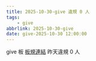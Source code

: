 ```yaml
---
title: 2025-10-30-give 違規 0 人
tags:
    - give
abbrlink: 2025-10-30-give
date: give-2025-10-30 12:00:00
---
```

give 板 [板規連結](https://www.ptt.cc/bbs/give/M.1612495900.A.C32.html)
昨天違規 0 人
